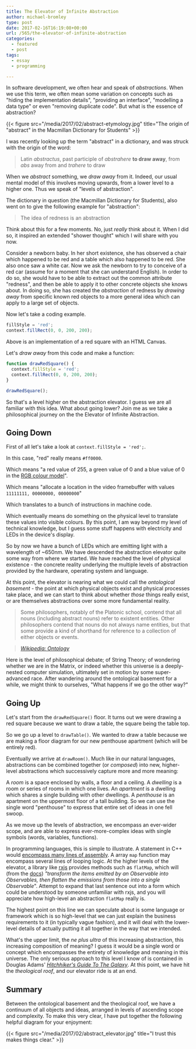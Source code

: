 ```yaml
---
title: The Elevator of Infinite Abstraction
author: michael-bromley
type: post
date: 2017-02-16T16:19:08+00:00
url: /565/the-elevator-of-infinite-abstraction
categories:
  - featured
  - post
tags:
  - essay
  - programming

---
```

In software development, we often hear and speak of _abstractions_. When we use this term, we often mean some variation on concepts such as "hiding the implementation details", "providing an interface", "modelling a data type" or even "removing duplicate code". But what is the essence of abstraction?

{{< figure src="/media/2017/02/abstract-etymology.jpg" title="The origin of \"abstract\" in the Macmillan Dictionary for Students" >}}

I was recently looking up the term "abstract" in a dictionary, and was struck with the origin of the word:

> Latin _abstractus_, past participle of _abstrahere_ **to draw away**, from _abs_ away from and _trahere_ to draw

When we _abstract_ something, we _draw away_ from it. Indeed, our usual mental model of this involves moving upwards, from a lower level to a higher one. Thus we speak of "levels of abstraction".

The dictionary in question (the Macmillan Dictionary for Students), also went on to give the following example for "abstraction":

> The idea of redness is an abstraction

Think about this for a few moments. No, just _really_ think about it. When I did so, it inspired an extended "shower thought" which I will share with you now.

Consider a newborn baby. In her short existence, she has observed a chair which happened to be red and a table which also happened to be red. She also once saw a white car. Now we ask the newborn to try to conceive of a red car (assume for a moment that she can understand English). In order to do so, she would have to be able to extract out the common attribute "redness", and then be able to apply it to other concrete objects she knows about. In doing so, she has created the _abstraction_ of redness by _drawing away_ from specific known red objects to a more general idea which can apply to a large set of objects.

Now let's take a coding example.

```JavaScript
fillStyle = 'red';
context.fillRect(0, 0, 200, 200);
```

Above is an implementation of a red square with an HTML Canvas.

Let's _draw away_ from this code and make a function:

```JavaScript
function drawRedSquare() {
  context.fillStyle = 'red';
  context.fillRect(0, 0, 200, 200);
}

drawRedSquare();
```

So that's a level higher on the abstraction elevator. I guess we are all familiar with this idea. What about going lower? Join me as we take a philosophical journey on the the Elevator of Infinite Abstraction.

## Going Down

First of all let's take a look at `context.fillStyle = 'red';`.

In this case, "red" really means `#ff0000`.

Which means "a red value of 255, a green value of 0 and a blue value of 0 in the [RGB colour model][1]".

Which means "allocate a location in the video framebuffer with values `11111111, 00000000, 00000000`"

Which translates to a bunch of instructions in machine code.

Which eventually means do something on the physical level to translate these values into visible colours. By this point, I am way beyond my level of technical knowledge, but I guess some stuff happens with electricity and LEDs in the device's display.

So by now we have a bunch of LEDs which are emitting light with a wavelength of ~650nm. We have descended the abstraction elevator quite some way from where we started. We have reached the level of physical existence - the concrete reality underlying the multiple levels of abstraction provided by the hardware, operating system and language.

At this point, the elevator is nearing what we could call the _ontological basement_ - the point at which physical objects exist and physical processes take place, and we can start to think about whether _those_ things really exist, or are themselves abstractions over some more fundamental reality.

> Some philosophers, notably of the Platonic school, contend that all nouns (including abstract nouns) refer to existent entities. Other philosophers contend that nouns do not always name entities, but that some provide a kind of shorthand for reference to a collection of either objects or events.
  
> <cite><a href="https://en.wikipedia.org/wiki/Ontology#Overview">Wikipedia: Ontology</a></cite>

Here is the level of philosophical debate; of String Theory; of wondering whether we are in the Matrix, or indeed whether this universe is a deeply-nested computer simulation, ultimately set in motion by some super-advanced race. After wandering around the ontological basement for a while, we might think to ourselves, "What happens if we go the other way?"

## Going Up

Let's start from the `drawRedSquare()` floor. It turns out we were drawing a red square because we want to draw a table, the square being the table top.

So we go up a level to `drawTable()`. We wanted to draw a table because we are making a floor diagram for our new penthouse apartment (which will be entirely red).

Eventually we arrive at `drawRoom()`. Much like in our natural languages, abstractions can be combined together (or _composed_) into new, higher-level abstractions which successively capture more and more meaning:

A _room_ is a space enclosed by walls, a floor and a ceiling. A _dwelling_ is a room or series of rooms in which one lives. An _apartment_ is a dwelling which shares a single building with other dwellings. A _penthouse_ is an apartment on the uppermost floor of a tall building. So we can use the single word "penthouse" to express that entire set of ideas in one fell swoop.

As we move up the levels of abstraction, we encompass an ever-wider scope, and are able to express ever-more-complex ideas with single symbols (words, variables, functions).

In programming languages, this is simple to illustrate. A statement in C++ would [encompass many lines of assembly][2]. A array `map` function may encompass several lines of looping logic. At the higher levels of the elevator, a library like [rxjs][3] provides methods such as `flatMap`, which will (from the [docs][4]) _"transform the items emitted by an Observable into Observables, then flatten the emissions from those into a single Observable_". Attempt to expand that last sentence out into a form which could be understood by someone unfamiliar with rxjs, and you will appreciate how high-level an abstraction `flatMap` really is.

The highest point on this line we can speculate about is some language or framework which is so high-level that we can just explain the business requirements to it (in typically vague fashion), and it will deal with the lower-level details of actually putting it all together in the way that we intended.

What's the upper limit, the _ne plus ultra_ of this increasing abstraction, this increasing composition of meaning? I guess it would be a single word or concept which encompasses the entirety of knowledge and meaning in this universe. The only serious approach to this level I know of is contained in Douglas Adams' [_Hitchhiker's Guide To The Galaxy_][5]. At this point, we have hit the _theological roof_, and our elevator ride is at an end.

## Summary

Between the ontological basement and the theological roof, we have a continuum of all objects and ideas, arranged in levels of ascending scope and complexity. To make this very clear, I have put together the following helpful diagram for your enjoyment:

{{< figure src="/media/2017/02/abstract_elevator.jpg" title="I trust this makes things clear." >}}

 [1]: https://en.wikipedia.org/wiki/RGB_color_model 
 [2]: https://godbolt.org/
 [3]: http://reactivex.io/
 [4]: http://reactivex.io/documentation/operators/flatmap.html
 [5]: https://en.wikipedia.org/wiki/Phrases_from_The_Hitchhiker%27s_Guide_to_the_Galaxy#Answer_to_the_Ultimate_Question_of_Life.2C_the_Universe.2C_and_Everything_.2842.29